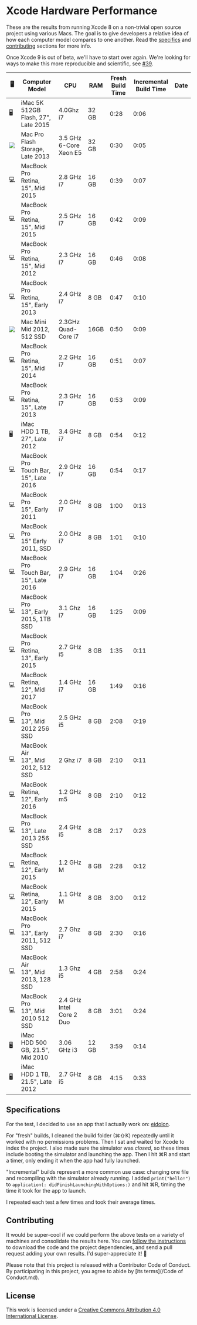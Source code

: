 Xcode Hardware Performance
==========================

These are the results from running Xcode 8 on a non-trivial open source project using various Macs. The goal is to give developers a relative idea of how each computer model compares to one another. Read the [specifics](#specifications) and [contributing](#contributing) sections for more info.

Once Xcode 9 is out of beta, we'll have to start over again. We're looking for ways to make this more reproducible and scientific, see [#39](https://github.com/ashfurrow/xcode-hardware-performance/issues/39).

🖥 |Computer Model | CPU | RAM | Fresh Build Time | Incremental Build Time | Date |
-- | ------------- | --- | --- | ---------------- | ---------------------- | ---- |
🖥 | iMac 5K </br>512GB Flash, 27", Late 2015 | 4.0Ghz i7 | 32 GB | 0:28 | 0:06| |
![](assets/pro.jpg) | Mac Pro Flash Storage, Late 2013 | 3.5 GHz 6-Core Xeon E5 | 32 GB | 0:30 | 0:05 |
💻 | MacBook Pro </br>Retina, 15", Mid 2015 | 2.8 GHz i7 | 16 GB | 0:39 | 0:07 |
💻 | MacBook Pro </br>Retina, 15", Mid 2015 | 2.5 GHz i7 | 16 GB | 0:42 | 0:09 |
💻 | MacBook Pro </br>Retina, 15", Mid 2012 | 2.3 GHz i7 | 16 GB | 0:46 | 0:08 |
💻 | MacBook Pro </br>Retina, 15", Early 2013 | 2.4 GHz i7 | 8 GB | 0:47 | 0:10 |
![](assets/mini.jpg) | Mac Mini </br> Mid 2012, 512 SSD | 2.3GHz Quad-Core i7 | 16GB | 0:50 | 0:09 |
💻 | MacBook Pro </br>Retina, 15", Mid 2014 | 2.2 GHz i7 | 16 GB | 0:51 | 0:07 |
💻 | MacBook Pro </br>Retina, 15", Late 2013 | 2.3 GHz i7 | 16 GB | 0:53 | 0:09 |
🖥 | iMac </br>HDD 1 TB, 27", Late 2012 | 3.4 GHz i7 | 8 GB | 0:54 | 0:12 |
💻 | MacBook Pro </br>Touch Bar, 15", Late 2016 | 2.9 GHz i7 | 16 GB | 0:54 | 0:17 |
💻 | MacBook Pro </br>15", Early 2011 | 2.0 GHz i7 | 8 GB | 1:00 | 0:13 |
💻 | MacBook Pro </br>15" Early 2011, SSD | 2.0 GHz i7 | 8 GB | 1:01 | 0:10 |
💻 | MacBook Pro </br>Touch Bar, 15", Late 2016 | 2.9 GHz i7 | 16 GB | 1:04 | 0:26 |
💻 | MacBook Pro </br>13", Early 2015, 1TB SSD | 3.1 Ghz i7 | 16 GB | 1:25 | 0:09 |
💻 | MacBook Pro </br>Retina, 13", Early 2015 | 2.7 GHz i5 | 8 GB | 1:35 | 0:11 |
💻 | MacBook </br>Retina, 12", Mid 2017 | 1.4 GHz i7 | 16 GB | 1:49 | 0:16 |
💻 | MacBook Pro </br>13”, Mid 2012 256 SSD | 2.5 GHz i5 | 8 GB | 2:08 | 0:19 |
💻 | MacBook Air </br>13", Mid 2012, 512 SSD | 2 Ghz i7 | 8 GB | 2:10 | 0:11 |
💻 | MacBook </br>Retina, 12", Early 2016 | 1.2 GHz m5 | 8 GB | 2:10 | 0:12 |
💻 | MacBook Pro </br>13”, Late 2013 256 SSD | 2.4 GHz i5 | 8 GB | 2:17 | 0:23 |
💻 | MacBook </br>Retina, 12", Early 2015 | 1.2 GHz M | 8 GB | 2:28 | 0:12 |
💻 | MacBook </br>Retina, 12", Early 2015 | 1.1 GHz M | 8 GB | 3:00 | 0:12 |
💻 | MacBook Pro </br>13", Early 2011, 512 SSD | 2.7 Ghz i7 | 8 GB | 2:30 | 0:16 |
💻 | MacBook Air </br>13", Mid 2013, 128 SSD | 1.3 Ghz i5 | 4 GB | 2:58 | 0:24 |
💻 | MacBook Pro </br>13”, Mid 2010 512 SSD | 2.4 GHz Intel Core 2 Duo | 8 GB | 3:01 | 0:24 |
🖥 | iMac </br>HDD 500 GB, 21.5", Mid 2010 | 3.06 GHz i3 | 12 GB | 3:59 | 0:14 |
🖥 | iMac </br>HDD 1 TB, 21.5", Late 2012 | 2.7 GHz i5 | 8 GB | 4:15 | 0:33 |

Specifications
--------------

For the test, I decided to use an app that I actually work on: [eidolon](https://github.com/artsy/eidolon).

For "fresh" builds, I cleaned the build folder (⌘⇧K) repeatedly until it worked with no permissions problems. Then I sat and waited for Xcode to index the project. I also made sure the simulator was _closed_, so these times include booting the simulator and launching the app. Then I hit ⌘R and start a timer, only ending it when the app had fully launched.

"Incremental" builds represent a more common use case: changing one file and recompiling with the simulator already running. I added `print("hello!")` to `application(: didFinishLaunchingWithOptions:)` and hit ⌘R, timing the time it took for the app to launch.

I repeated each test a few times and took their average times.

Contributing
------------

It would be super-cool if we could perform the above tests on a variety of machines and consolidate the results here. You can [follow the instructions](https://github.com/artsy/eidolon#downloading-the-code) to download the code and the project dependencies, and send a pull request adding your own results. I'd super-appreciate it! :bow:

Please note that this project is released with a Contributor Code of Conduct. By participating in this project, you agree to abide by [its terms](/Code of Conduct.md).

License
-------

This work is licensed under a [Creative Commons Attribution 4.0 International License](http://creativecommons.org/licenses/by/4.0/).
